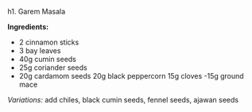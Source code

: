 h1. Garem Masala

**Ingredients:**
- 2 cinnamon sticks
- 3 bay leaves
- 40g cumin seeds
- 25g coriander seeds
- 20g cardamom seeds
20g black peppercorn
15g cloves
-15g ground mace

*Variations:* add chiles, black cumin seeds, fennel seeds, ajawan seeds
